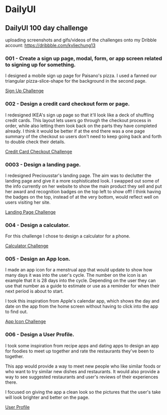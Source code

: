 # DailyUI
## DailyUI 100 day challenge
uploading screenshots and gifs/videos of the challenges onto my Dribble account: https://dribbble.com/kyliechung13

### 001 - Create a sign up page, modal, form, or app screen related to signing up for something.
I designed a mobile sign up page for Paisano's pizza. I used a fanned our triangular pizza-slice-shape for the background in the second page.

[Sign Up Challenge](https://dribbble.com/shots/11791757-Sign-Up-Page?utm_source=Clipboard_Shot&utm_campaign=kyliechung13&utm_content=Sign%20Up%20Page&utm_medium=Social_Share)

### 002 - Design a credit card checkout form or page.
I redesigned IKEA's sign up page so that it'll look like a deck of shuffling credit cards. This layout lets users go through the checkout process in order, while also letting them look back on the parts they have completed already. I think it would be better if at the end there was a one page summary of the checkout so users don't need to keep going back and forth to double check their details.

[Credit Card Checkout Challenge](https://dribbble.com/shots/11791757-Sign-Up-Page?utm_source=Clipboard_Shot&utm_campaign=kyliechung13&utm_content=Sign%20Up%20Page&utm_medium=Social_Share)

### 0003 - Design a landing page.
I redesigned Preciousstar's landing page. The aim was to declutter the landing page and give it a more sophisticated look.
I swapped out some of the info currently on her website to show the main product they sell and put her award and recognition badges on the top left to show off! I think having the badges on the top, instead of at the very bottom, would reflect well on users visiting her site.

[Landing Page Challenge](https://dribbble.com/shots/11869354-DailyUI-003-Landing-page?utm_source=Clipboard_Shot&utm_campaign=kyliechung13&utm_content=DailyUI%20003%20Landing%20page&utm_medium=Social_Share)

### 004 - Design a calculator.
For this challenge I chose to design a calculator for a phone.

[Calculator Challenge](https://dribbble.com/shots/11895254-DailyUI-004-Calculator-Challenge?utm_source=Clipboard_Shot&utm_campaign=kyliechung13&utm_content=DailyUI%20004%20Calculator%20Challenge&utm_medium=Social_Share)

### 005 - Design an App Icon.
I made an app icon for a menstrual app that would update to show how many days it was into the user's cycle. The number on the icon is an example that it is 28 days into the cycle.
Depending on the user they can use that number as a guide to estimate or use as a reminder for when their next period is about to start.

I took this inspiration from Apple's calendar app, which shows the day and date on the app from the home screen without having to click into the app to find out.

[App Icon Challenge](https://dribbble.com/shots/11945897-DailyUI-005-App-Icon?utm_source=Clipboard_Shot&utm_campaign=kyliechung13&utm_content=DailyUI%20005%20App%20Icon&utm_medium=Social_Share)

### 006 - Design a User Profile.
I took some inspiration from recipe apps and dating apps to design an app for foodies to meet up together and rate the restaurants they've been to together.

This app would provide a way to meet new people who like similar foods or who want to try similar new dishes and restaurants. It would also provide a way to see suggested restaurants and user's reviews of their experiences there.

I focused on giving the app a clean look so the pictures that the user's take will look brighter and better on the page.

[User Profile](https://dribbble.com/shots/11960147-DailyUI-006-User-Profile?utm_source=Clipboard_Shot&utm_campaign=kyliechung13&utm_content=DailyUI%20006%20User%20Profile&utm_medium=Social_Share)

